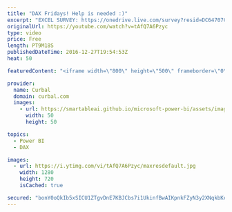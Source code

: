 ```yaml
---
title: "DAX Fridays! Help is needed :)"
excerpt: "EXCEL SURVEY: https://onedrive.live.com/survey?resid=DC64707CDA0C02BF!310&authkey=!AIeic3zZPwjWNBM  DAX Reference types: https://msdn.microsoft.com/en-us/library/ee634396.aspx Youtube Analytics: https://www.youtube.com/watch?v=INtVIF0U4qo Create an excel survey: https://www.youtube.com/watch?v=mmounfvIqrI"
originalUrl: https://youtube.com/watch?v=tAfQ7A6Pzyc
type: video
price: Free
length: PT9M18S
publishedDateTime: 2016-12-27T19:54:53Z
heat: 50

featuredContent: "<iframe width=\"800\" height=\"500\" frameborder=\"0\" src=\"https://www.youtube.com/embed/tAfQ7A6Pzyc\" allow=\"accelerometer; autoplay; encrypted-media; gyroscope; picture-in-picture\" allowfullscreen></iframe>"

provider:
  name: Curbal
  domain: curbal.com
  images:
    - url: https://smartableai.github.io/microsoft-power-bi/assets/images/organizations/curbal.com-50x50.jpg
      width: 50
      height: 50

topics:
  - Power BI
  - DAX

images:
  - url: https://i.ytimg.com/vi/tAfQ7A6Pzyc/maxresdefault.jpg
    width: 1280
    height: 720
    isCached: true

secured: "bonY0oQkIb5xSICU1ZTgvDnE7KBJCbs7i1UkinfBwAIKpnkFZyN3y2XNqkbKe5dGm8MwD4gSnR+HB1vFhY8+uOkaiAHFJi2RpKZ7oYgZK9aKj0E9rmlcURJYvJwI0vW6XKdhFlYiGT/3DFznkwqCXaAxrlls7+2HGBuyIS5GFTDGyp7bKwLAF/BfIb8cSm9Lf0WDBFyaoKkL6elnueOleSLwPvKaMS1GRtRzyxNU2li+VId1d0wPiByZiZeM4tZrNLBTRwu8lBBElXIUVaJ1V0kPmQhQKFJ+fUAX2ewqTpZCBLZ4LCjlmV/cqf26T3e2CK0mEW6Jyooxam8LbBXm7+1ncKWh14Gr27cg81rINMumLszShHrpxXSNYCPRVJRNHOxXMZB6z2A7eSi+LPdbovIyDpcbLq5YuxYZMHiCiOY=;PlYzXhepeZ3KMUISOzTJcA=="
---
```


